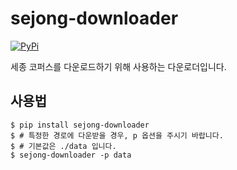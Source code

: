# sejong-downloader

[![PyPi](https://img.shields.io/pypi/v/sejong-downloader)](https://pypi.org/project/sejong-downloader/)

세종 코퍼스를 다운로드하기 위해 사용하는 다운로더입니다.

## 사용법

```shell
$ pip install sejong-downloader
$ # 특정한 경로에 다운받을 경우, p 옵션을 주시기 바랍니다.
$ # 기본값은 ./data 입니다.
$ sejong-downloader -p data
```
